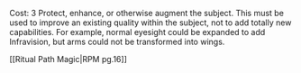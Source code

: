 Cost: 3 
Protect, enhance, or otherwise augment the subject. This must be used to improve an existing quality within the subject, not to add totally new capabilities. For example, normal eyesight could be expanded to add Infravision, but arms could not be transformed into wings.

[[Ritual Path Magic|RPM pg.16]]